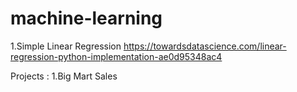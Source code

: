 # machine-learning

1.Simple Linear Regression https://towardsdatascience.com/linear-regression-python-implementation-ae0d95348ac4

Projects : 1.Big Mart Sales
